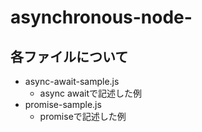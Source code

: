 # asynchronous-node-

## 各ファイルについて
- async-await-sample.js
  - async awaitで記述した例
- promise-sample.js
  - promiseで記述した例